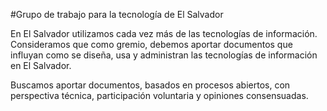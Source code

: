 #Grupo de trabajo para la tecnología de El Salvador

En El Salvador utilizamos cada vez más de las tecnologías de información. Consideramos que como gremio, debemos aportar documentos que influyan como se diseña, usa y administran las tecnologías de información en El Salvador.

Buscamos aportar documentos, basados en procesos abiertos, con perspectiva técnica, participación voluntaria y opiniones consensuadas.
